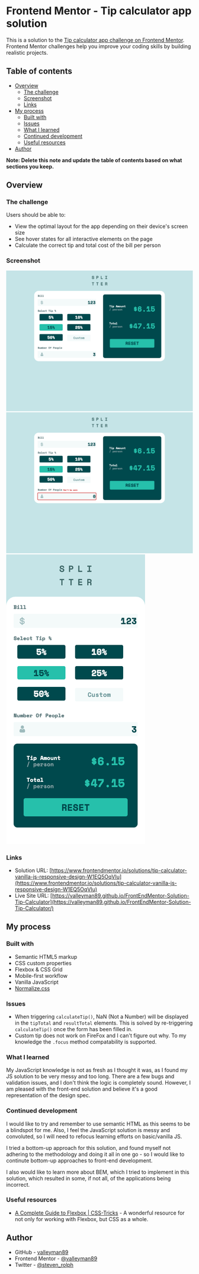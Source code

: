 # Frontend Mentor - Tip calculator app solution

This is a solution to the [Tip calculator app challenge on Frontend Mentor](https://www.frontendmentor.io/challenges/tip-calculator-app-ugJNGbJUX). Frontend Mentor challenges help you improve your coding skills by building realistic projects.

## Table of contents

- [Overview](#overview)
  - [The challenge](#the-challenge)
  - [Screenshot](#screenshot)
  - [Links](#links)
- [My process](#my-process)
  - [Built with](#built-with)
  - [Issues](#issues)
  - [What I learned](#what-i-learned)
  - [Continued development](#continued-development)
  - [Useful resources](#useful-resources)
- [Author](#author)

**Note: Delete this note and update the table of contents based on what sections you keep.**

## Overview

### The challenge

Users should be able to:

- View the optimal layout for the app depending on their device's screen size
- See hover states for all interactive elements on the page
- Calculate the correct tip and total cost of the bill per person

### Screenshot

![](screenshot.png)
![](screenshot-error.png)
![](screenshot-mobile.png)

### Links

- Solution URL: [https://www.frontendmentor.io/solutions/tip-calculator-vanilla-js-responsive-design-W1EQ5OqVIu](https://www.frontendmentor.io/solutions/tip-calculator-vanilla-js-responsive-design-W1EQ5OqVIu)
- Live Site URL: [https://valleyman89.github.io/FrontEndMentor-Solution-Tip-Calculator](https://valleyman89.github.io/FrontEndMentor-Solution-Tip-Calculator/)

## My process

### Built with

- Semantic HTML5 markup
- CSS custom properties
- Flexbox & CSS Grid
- Mobile-first workflow
- Vanilla JavaScript
- [Normalize.css](https://necolas.github.io/normalize.css/)

### Issues

- When triggering `calculateTip()`, NaN (Not a Number) will be displayed in the `tipTotal` and `resultTotal` elements. This is solved by re-triggering `calculateTip()` once the form has been filled in.
- Custom tip does not work on FireFox and I can't figure out why. To my knowledge the `.focus` method compatability is supported.

### What I learned

My JavaScript knowledge is not as fresh as I thought it was, as I found my JS solution to be very messy and too long. There are a few bugs and validation issues, and I don't think the logic is completely sound. However, I am pleased with the front-end solution and believe it's a good representation of the design spec.

### Continued development

I would like to try and remember to use semantic HTML as this seems to be a blindspot for me. Also, I feel the JavaScript solution is messy and convoluted, so I will need to refocus learning efforts on basic/vanilla JS.

I tried a bottom-up approach for this solution, and found myself not adhering to the methodology and doing it all in one go - so I would like to continute bottom-up approaches to front-end development.

I also would like to learn more about BEM, which I tried to implement in this solution, which resulted in some, if not all, of the applications being incorrect.

### Useful resources

- [A Complete Guide to Flexbox | CSS-Tricks](https://css-tricks.com/snippets/css/a-guide-to-flexbox/) - A wonderful resource for not only for working with Flexbox, but CSS as a whole.

## Author

- GitHub - [valleyman89](https://github.com/valleyman89)
- Frontend Mentor - [@valleyman89](https://www.frontendmentor.io/profile/valleyman89)
- Twitter - [@steven_rolph](https://twitter.com/steven_rolph)
